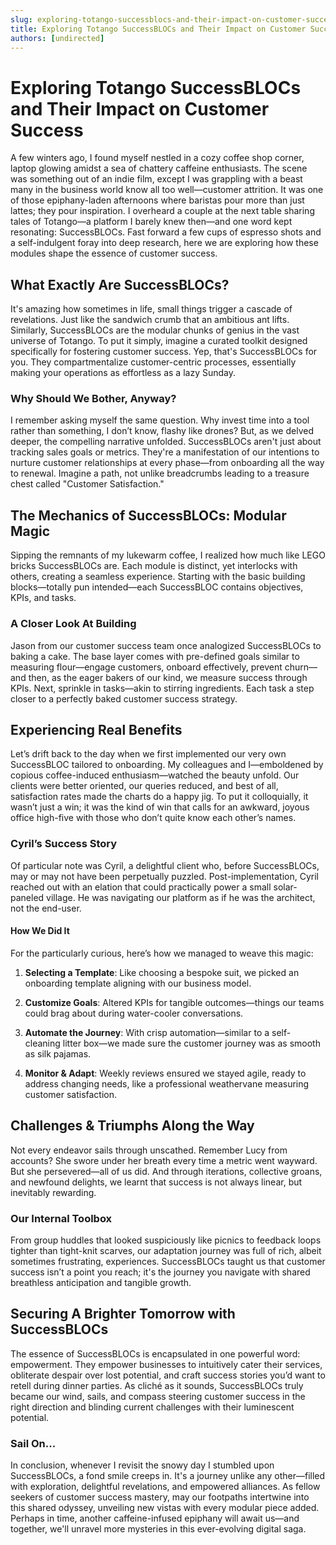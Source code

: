 ```yaml
---
slug: exploring-totango-successblocs-and-their-impact-on-customer-success
title: Exploring Totango SuccessBLOCs and Their Impact on Customer Success
authors: [undirected]
---
```



# Exploring Totango SuccessBLOCs and Their Impact on Customer Success

A few winters ago, I found myself nestled in a cozy coffee shop corner, laptop glowing amidst a sea of chattery caffeine enthusiasts. The scene was something out of an indie film, except I was grappling with a beast many in the business world know all too well—customer attrition. It was one of those epiphany-laden afternoons where baristas pour more than just lattes; they pour inspiration. I overheard a couple at the next table sharing tales of Totango—a platform I barely knew then—and one word kept resonating: SuccessBLOCs. Fast forward a few cups of espresso shots and a self-indulgent foray into deep research, here we are exploring how these modules shape the essence of customer success.

## What Exactly Are SuccessBLOCs?

It's amazing how sometimes in life, small things trigger a cascade of revelations. Just like the sandwich crumb that an ambitious ant lifts. Similarly, SuccessBLOCs are the modular chunks of genius in the vast universe of Totango. To put it simply, imagine a curated toolkit designed specifically for fostering customer success. Yep, that's SuccessBLOCs for you. They compartmentalize customer-centric processes, essentially making your operations as effortless as a lazy Sunday.

### Why Should We Bother, Anyway?

I remember asking myself the same question. Why invest time into a tool rather than something, I don’t know, flashy like drones? But, as we delved deeper, the compelling narrative unfolded. SuccessBLOCs aren't just about tracking sales goals or metrics. They're a manifestation of our intentions to nurture customer relationships at every phase—from onboarding all the way to renewal. Imagine a path, not unlike breadcrumbs leading to a treasure chest called "Customer Satisfaction."

## The Mechanics of SuccessBLOCs: Modular Magic

Sipping the remnants of my lukewarm coffee, I realized how much like LEGO bricks SuccessBLOCs are. Each module is distinct, yet interlocks with others, creating a seamless experience. Starting with the basic building blocks—totally pun intended—each SuccessBLOC contains objectives, KPIs, and tasks.

### A Closer Look At Building

Jason from our customer success team once analogized SuccessBLOCs to baking a cake. The base layer comes with pre-defined goals similar to measuring flour—engage customers, onboard effectively, prevent churn—and then, as the eager bakers of our kind, we measure success through KPIs. Next, sprinkle in tasks—akin to stirring ingredients. Each task a step closer to a perfectly baked customer success strategy.

## Experiencing Real Benefits

Let’s drift back to the day when we first implemented our very own SuccessBLOC tailored to onboarding. My colleagues and I—emboldened by copious coffee-induced enthusiasm—watched the beauty unfold. Our clients were better oriented, our queries reduced, and best of all, satisfaction rates made the charts do a happy jig. To put it colloquially, it wasn’t just a win; it was the kind of win that calls for an awkward, joyous office high-five with those who don’t quite know each other’s names.

### Cyril’s Success Story

Of particular note was Cyril, a delightful client who, before SuccessBLOCs, may or may not have been perpetually puzzled. Post-implementation, Cyril reached out with an elation that could practically power a small solar-paneled village. He was navigating our platform as if he was the architect, not the end-user.

#### How We Did It

For the particularly curious, here’s how we managed to weave this magic: 

1. **Selecting a Template**: Like choosing a bespoke suit, we picked an onboarding template aligning with our business model.
   
2. **Customize Goals**: Altered KPIs for tangible outcomes—things our teams could brag about during water-cooler conversations.

3. **Automate the Journey**: With crisp automation—similar to a self-cleaning litter box—we made sure the customer journey was as smooth as silk pajamas.
   
4. **Monitor & Adapt**: Weekly reviews ensured we stayed agile, ready to address changing needs, like a professional weathervane measuring customer satisfaction.

## Challenges & Triumphs Along the Way

Not every endeavor sails through unscathed. Remember Lucy from accounts? She swore under her breath every time a metric went wayward. But she persevered—all of us did. And through iterations, collective groans, and newfound delights, we learnt that success is not always linear, but inevitably rewarding.

### Our Internal Toolbox

From group huddles that looked suspiciously like picnics to feedback loops tighter than tight-knit scarves, our adaptation journey was full of rich, albeit sometimes frustrating, experiences. SuccessBLOCs taught us that customer success isn’t a point you reach; it's the journey you navigate with shared breathless anticipation and tangible growth.

## Securing A Brighter Tomorrow with SuccessBLOCs

The essence of SuccessBLOCs is encapsulated in one powerful word: empowerment. They empower businesses to intuitively cater their services, obliterate despair over lost potential, and craft success stories you’d want to retell during dinner parties. As cliché as it sounds, SuccessBLOCs truly became our wind, sails, and compass steering customer success in the right direction and blinding current challenges with their luminescent potential.

### Sail On...

In conclusion, whenever I revisit the snowy day I stumbled upon SuccessBLOCs, a fond smile creeps in. It's a journey unlike any other—filled with exploration, delightful revelations, and empowered alliances. As fellow seekers of customer success mastery, may our footpaths intertwine into this shared odyssey, unveiling new vistas with every modular piece added. Perhaps in time, another caffeine-infused epiphany will await us—and together, we'll unravel more mysteries in this ever-evolving digital saga.